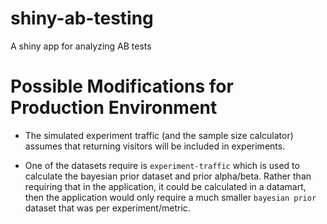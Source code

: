 # shiny-ab-testing
A shiny app for analyzing AB tests


# Possible Modifications for Production Environment



- The simulated experiment traffic (and the sample size calculator) assumes that returning visitors will be included in experiments.

- One of the datasets require is `experiment-traffic` which is used to calculate the bayesian prior dataset and prior alpha/beta. Rather than requiring that in the application, it could be calculated in a datamart, then the application would only require a much smaller `bayesian prior` dataset that was per experiment/metric.
